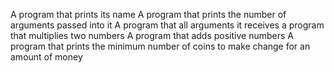 A program that prints its name A program that prints the number of arguments passed into it A program that all arguments it receives a program that multiplies two numbers A program that adds positive numbers A program that prints the minimum number of coins to make change for an amount of money
